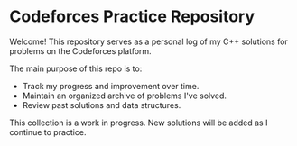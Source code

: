 # Codeforces Practice Repository

Welcome! This repository serves as a personal log of my C++ solutions for problems on the Codeforces platform.

The main purpose of this repo is to:
* Track my progress and improvement over time.
* Maintain an organized archive of problems I've solved.
* Review past solutions and data structures.

This collection is a work in progress. New solutions will be added as I continue to practice.